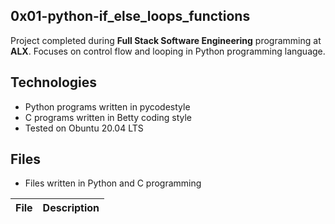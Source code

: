 ## 0x01-python-if_else_loops_functions

Project completed during **Full Stack Software Engineering** programming at **ALX**. Focuses on control flow and looping in Python programming language.

## Technologies
* Python programs written in pycodestyle
* C programs written in Betty coding style
* Tested on Obuntu 20.04 LTS

## Files
* Files written in Python and C programming

| File | Description |
| ------- | --------- |

